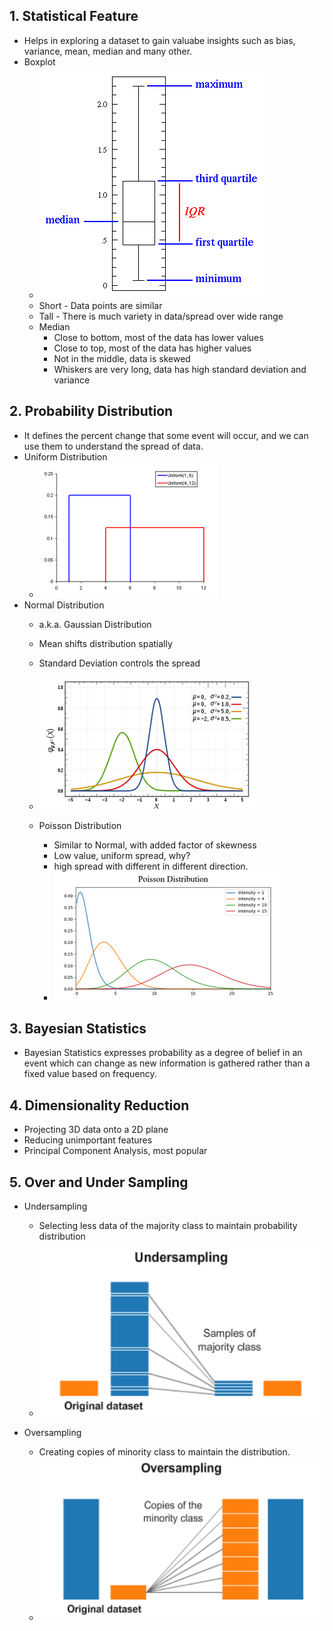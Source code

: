## 1. Statistical Feature
* Helps in exploring a dataset to gain valuabe insights such as bias, variance, mean, median and many other.
* Boxplot
	* ![Boxplot](Images/boxplot.gif)
	* Short - Data points are similar
	* Tall - There is much variety in data/spread over wide range
	* Median
		* Close to bottom, most of the data has lower values
		* Close to top, most of the data has higher values
		* Not in the middle, data is skewed
		* Whiskers are very long, data has high standard deviation and variance



## 2. Probability Distribution
* It defines the percent change that some event will occur, and we can use them to understand the spread of data.
* Uniform Distribution
	* ![Uniform](Images/uniform_distribution.png)
* Normal Distribution
	* a.k.a. Gaussian Distribution
	* Mean shifts distribution spatially
	* Standard Deviation controls the spread
	* ![Normal](Images/Normal_Distribution.png)

	* Poisson Distribution
		* Similar to Normal, with added factor of skewness
		* Low value, uniform spread, why?
		* high spread with different in different direction.
		* ![Poisson](Images/Poisson_Distribution.png)

## 3. Bayesian Statistics
* Bayesian Statistics expresses probability as a degree of belief in an event which can change as new information is gathered rather than a fixed value based on frequency.

## 4. Dimensionality Reduction
* Projecting 3D data onto a 2D plane
* Reducing unimportant features
* Principal Component Analysis, most popular


## 5. Over and Under Sampling
* Undersampling
	* Selecting less data of the majority class to maintain probability distribution
	* ![undersampling](Images/undersampling.png)

* Oversampling
	* Creating copies of minority class to maintain the distribution.
	* ![oversampling](Images/oversampling.png)